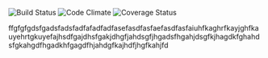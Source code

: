 
![Build Status](https://codeship.com/projects/961d8c90-bef2-0134-366e-0ef15c5d34cb/status?branch=master)
![Code Climate](https://codeclimate.com/github/nwalberts/git_mayhem.png)
![Coverage Status](https://coveralls.io/repos/nwalberts/git_mayhem/badge.png)

ffgfgfgdsfgadsfadsfadfafadfadfasefasdfasfaefasdfasfaiuhfkaghrfkayjghfkauyehrtgkuyefajhsdfgajdhsfgakjdhgfjahdsgfjhgadsfhgahjdsgfkjhagdkfghahdsfgkahgdfhgadkhfgagdfhjahdgfkajhdfjhgfkahjfd
